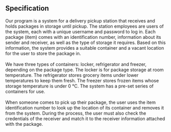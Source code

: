 ## Specification

Our program is a system for a delivery pickup station that receives and holds packages in storage until pickup. The station employees are users of the system, each with a unique username and password to log in. Each package (item) comes with an identification number, information about its sender and receiver, as well as the type of storage it requires. Based on this information, the system provides a suitable container and a vacant location for the user to store the package in.\
\
We have three types of containers: locker, refrigerator and freezer, depending on the package type. The locker is for package storage at room temperature. The refrigerator stores grocery items under lower temperatures to keep them fresh. The freezer stores frozen items whose storage temperature is under 0 °C. The system has a pre-set series of containers for use.\
\
When someone comes to pick up their package, the user uses the item identification number to look up the location of its container and removes it from the system. During the process, the user must also check the credentials of the receiver and match it to the receiver information attached with the package.

